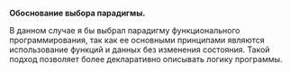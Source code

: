 **Обоснование выбора парадигмы.**

В данном случае я бы выбрал парадигму функционального программирования,
так как ее основными принципами являются использование функций и данных без изменения состояния.
Такой подход позволяет более декларативно описывать логику программы.